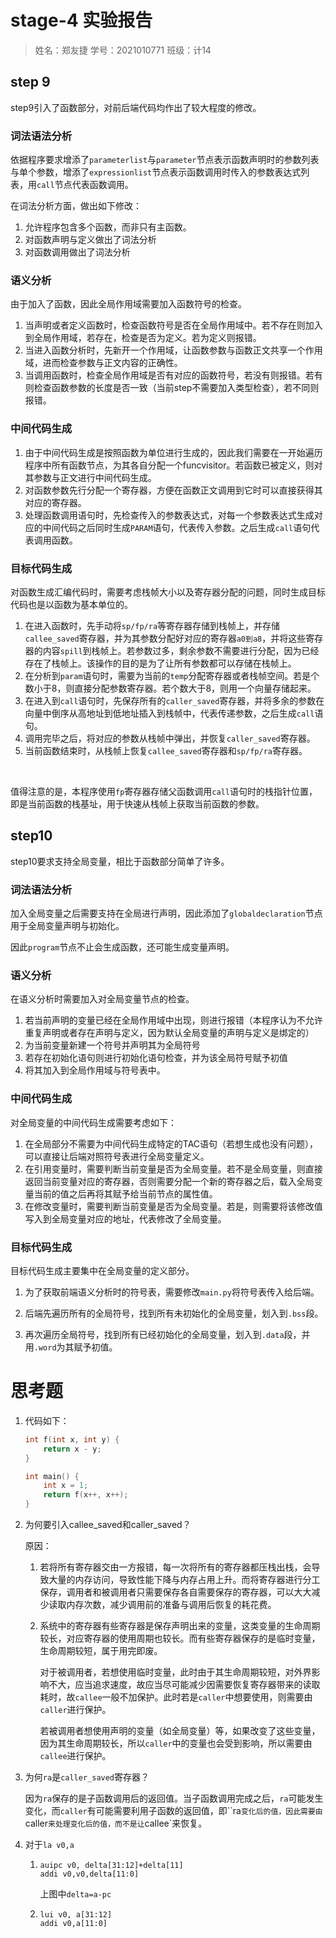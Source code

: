 # stage-4 实验报告

> 姓名：郑友捷		学号：2021010771		班级：计14

## step 9

step9引入了函数部分，对前后端代码均作出了较大程度的修改。

### 词法语法分析

依据程序要求增添了`parameterlist`与`parameter`节点表示函数声明时的参数列表与单个参数，增添了`expressionlist`节点表示函数调用时传入的参数表达式列表，用`call`节点代表函数调用。

在词法分析方面，做出如下修改：

1. 允许程序包含多个函数，而非只有主函数。
2. 对函数声明与定义做出了词法分析
3. 对函数调用做出了词法分析

### 语义分析

由于加入了函数，因此全局作用域需要加入函数符号的检查。

1. 当声明或者定义函数时，检查函数符号是否在全局作用域中。若不存在则加入到全局作用域，若存在，检查是否为定义。若为定义则报错。
2. 当进入函数分析时，先新开一个作用域，让函数参数与函数正文共享一个作用域，进而检查参数与正文内容的正确性。
3. 当调用函数时，检查全局作用域是否有对应的函数符号，若没有则报错。若有则检查函数参数的长度是否一致（当前step不需要加入类型检查），若不同则报错。



### 中间代码生成

1. 由于中间代码生成是按照函数为单位进行生成的，因此我们需要在一开始遍历程序中所有函数节点，为其各自分配一个funcvisitor。若函数已被定义，则对其参数与正文进行中间代码生成。
2. 对函数参数先行分配一个寄存器，方便在函数正文调用到它时可以直接获得其对应的寄存器。
3. 处理函数调用语句时，先检查传入的参数表达式，对每一个参数表达式生成对应的中间代码之后同时生成`PARAM`语句，代表传入参数。之后生成`call`语句代表调用函数。



### 目标代码生成

对函数生成汇编代码时，需要考虑栈帧大小以及寄存器分配的问题，同时生成目标代码也是以函数为基本单位的。

1. 在进入函数时，先手动将`sp/fp/ra`等寄存器存储到栈帧上，并存储`callee_saved`寄存器，并为其参数分配好对应的寄存器`a0到a8`，并将这些寄存器的内容`spill`到栈帧上。若参数过多，剩余参数不需要进行分配，因为已经存在了栈帧上。该操作的目的是为了让所有参数都可以存储在栈帧上。
2. 在分析到`param`语句时，需要为当前的`temp`分配寄存器或者栈帧空间。若是个数小于8，则直接分配参数寄存器。若个数大于8，则用一个向量存储起来。
3. 在进入到`call`语句时，先保存所有的`caller_saved`寄存器，并将多余的参数在向量中倒序从高地址到低地址插入到栈帧中，代表传递参数，之后生成`call`语句。
4. 调用完毕之后，将对应的参数从栈帧中弹出，并恢复`caller_saved`寄存器。
5. 当前函数结束时，从栈帧上恢复`callee_saved`寄存器和`sp/fp/ra`寄存器。

​	

值得注意的是，本程序使用`fp`寄存器存储父函数调用`call`语句时的栈指针位置，即是当前函数的栈基址，用于快速从栈帧上获取当前函数的参数。





## step10

step10要求支持全局变量，相比于函数部分简单了许多。

### 词法语法分析

加入全局变量之后需要支持在全局进行声明，因此添加了`globaldeclaration`节点用于全局变量声明与初始化。

因此`program`节点不止会生成函数，还可能生成变量声明。

### 语义分析

在语义分析时需要加入对全局变量节点的检查。

1. 若当前声明的变量已经在全局作用域中出现，则进行报错（本程序认为不允许重复声明或者存在声明与定义，因为默认全局变量的声明与定义是绑定的）
2. 为当前变量新建一个符号并声明其为全局符号
3. 若存在初始化语句则进行初始化语句检查，并为该全局符号赋予初值
4. 将其加入到全局作用域与符号表中。



### 中间代码生成

对全局变量的中间代码生成需要考虑如下：

1. 在全局部分不需要为中间代码生成特定的TAC语句（若想生成也没有问题），可以直接让后端对照符号表进行全局变量定义。
2. 在引用变量时，需要判断当前变量是否为全局变量。若不是全局变量，则直接返回当前变量对应的寄存器，否则需要分配一个新的寄存器之后，载入全局变量当前的值之后再将其赋予给当前节点的属性值。
3. 在修改变量时，需要判断当前变量是否为全局变量。若是，则需要将该修改值写入到全局变量对应的地址，代表修改了全局变量。



### 目标代码生成

目标代码生成主要集中在全局变量的定义部分。

1. 为了获取前端语义分析时的符号表，需要修改`main.py`将符号表传入给后端。

2. 后端先遍历所有的全局符号，找到所有未初始化的全局变量，划入到`.bss`段。
3. 再次遍历全局符号，找到所有已经初始化的全局变量，划入到`.data`段，并用`.word`为其赋予初值。



# 思考题

1. 代码如下：

   ```c
   int f(int x, int y) {
       return x - y;
   }
   
   int main() {
       int x = 1;
       return f(x++, x++);
   }
   ```

   

2. 为何要引入callee_saved和caller_saved？

   原因：

   1. 若将所有寄存器交由一方报错，每一次将所有的寄存器都压栈出栈，会导致大量的内存访问，导致性能下降与内存占用上升。而将寄存器进行分工保存，调用者和被调用者只需要保存各自需要保存的寄存器，可以大大减少读取内存次数，减少调用前的准备与调用后恢复的耗花费。

   2. 系统中的寄存器有些寄存器是保存声明出来的变量，这类变量的生命周期较长，对应寄存器的使用周期也较长。而有些寄存器保存的是临时变量，生命周期较短，属于用完即废。

      对于被调用者，若想使用临时变量，此时由于其生命周期较短，对外界影响不大，应当追求速度，故应当尽可能减少因需要恢复寄存器带来的读取耗时，故`callee`一般不加保护。此时若是`caller`中想要使用，则需要由`caller`进行保护。

      若被调用者想使用声明的变量（如全局变量）等，如果改变了这些变量，因为其生命周期较长，所以`caller`中的变量也会受到影响，所以需要由`callee`进行保护。

3. 为何`ra`是`caller_saved`寄存器？

   因为`ra`保存的是子函数调用后的返回值。当子函数调用完成之后，`ra`可能发生变化，而`caller`有可能需要利用子函数的返回值，即``ra`变化后的值，因此需要由`caller`来处理变化后的值，而不是让`callee`来恢复。



4. 对于`la v0,a`

   1. ```she
      auipc v0, delta[31:12]+delta[11]
      addi v0,v0,delta[11:0]
      ```

      上图中`delta=a-pc`

   2. ```shell
      lui v0, a[31:12]
      addi v0,a[11:0]
      ```

      
